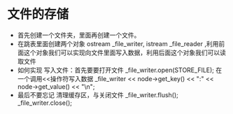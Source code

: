# 文件的存储
- 首先创建一个文件夹，里面再创建一个文件。
- 在跳表里面创建两个对象 ostream _file_writer, istream _file_reader ,利用前面这个对象我们可以实现向文件里面写入数据，利用后面这个对象我们可以读取文件
- 如何实现 写入文件：首先要要打开文件 _file_writer.open(STORE_FILE);   在一个调用<<操作符写入数据 _file_writer << node->get_key() << ":" << node->get_value() << "\n";
- 最后不要忘记 清理缓存区，与关闭文件  _file_writer.flush();  _file_writer.close();
